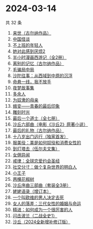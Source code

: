 # 2024-03-14

共 32 条

<!-- BEGIN WEREAD -->
<!-- 最后更新时间 2024-03-14 20:01:28 +0800 -->
1. [来世（古尔纳作品）](https://weread.qq.com/web/bookDetail/56932ac0813ab74bdg016d51)
1. [中国怪谈](https://weread.qq.com/web/bookDetail/8c132e40813ab89c4g011749)
1. [不上班的年轻人](https://weread.qq.com/web/bookDetail/15332be0813ab869eg01463b)
1. [她对此感到厌烦2](https://weread.qq.com/web/bookDetail/c7732910813ab89d4g0178fc)
1. [半小时漫画西游记（全2册）](https://weread.qq.com/web/bookDetail/85432da0813ab89bbg014e25)
1. [离别的记忆（古尔纳作品）](https://weread.qq.com/web/bookDetail/b3a32660813ab81edg018b19)
1. [毛骗局中局](https://weread.qq.com/web/bookDetail/e4a32960813ab89c3g01927f)
1. [沙陀往事：从西域到中原的沉浮](https://weread.qq.com/web/bookDetail/64c32fe0813ab84f5g0195b1)
1. [命悬一线，我不放手](https://weread.qq.com/web/bookDetail/0fa32270813ab89dbg011d04)
1. [夜梦故事集](https://weread.qq.com/web/bookDetail/ef032f20813ab8407g011093)
1. [多余人](https://weread.qq.com/web/bookDetail/720320b0813ab867dg014a16)
1. [为奴隶的母亲](https://weread.qq.com/web/bookDetail/c4332210813ab8490g01570b)
1. [蛾变——青春的最后印象](https://weread.qq.com/web/bookDetail/af632a60813ab899bg019323)
1. [雕刻时光](https://weread.qq.com/web/bookDetail/2bc32a805ca0cc2bcbd3342)
1. [最后一个道士（全七册）](https://weread.qq.com/web/bookDetail/1b1320507223e1791b1f1d3)
1. [沙丘六部曲（电影《沙丘2》原著小说）](https://weread.qq.com/web/bookDetail/a7b321607199d7fba7bb736)
1. [最后的礼物（古尔纳作品）](https://weread.qq.com/web/bookDetail/f6932fe0813ab74bdg012e98)
1. [十八岁出门远行（独家首发）](https://weread.qq.com/web/bookDetail/23b32ed0813ab8976g017476)
1. [服美役：美是如何奴役和消费女性的](https://weread.qq.com/web/bookDetail/f4c32eb0813ab89c0g016b8b)
1. [到灯塔去（伍尔夫文集）](https://weread.qq.com/web/bookDetail/7f432db0813ab7761g010921)
1. [女佣异闻](https://weread.qq.com/web/bookDetail/fd032c70813ab8976g013096)
1. [戒律：全球恋爱约会圣经](https://weread.qq.com/web/bookDetail/c5032ff05e4540c5094e106)
1. [社交分寸：做个复杂世界的明白人](https://weread.qq.com/web/bookDetail/99132050813ab899fg0140db)
1. [小王子](https://weread.qq.com/web/bookDetail/62a32bd0726a673262afe98)
1. [两棵花椒树](https://weread.qq.com/web/bookDetail/e1932f30813ab7f21g015fbb)
1. [沙丘序曲三部曲（套装全3册）](https://weread.qq.com/web/bookDetail/47032f6072792c8b4703aaf)
1. [姥姥语录（增订本）](https://weread.qq.com/web/bookDetail/33f324e0813ab70d6g010a9b)
1. [一个叫欧维的男人决定去死](https://weread.qq.com/web/bookDetail/04832c405c6c4204842b439)
1. [女人的落差：三代女性的婚姻与命运](https://weread.qq.com/web/bookDetail/3bb328f0813ab89b2g015aef)
1. [精进：如何成为一个很厉害的人](https://weread.qq.com/web/bookDetail/72732ac05c985b72766ea4e)
1. [闪击波兰（二战全史1）](https://weread.qq.com/web/bookDetail/b5e32c20813ab8973g01017f)
1. [沙丘（2024全新增补修订版）](https://weread.qq.com/web/bookDetail/e6032680813ab898cg010178)
<!-- END WEREAD -->